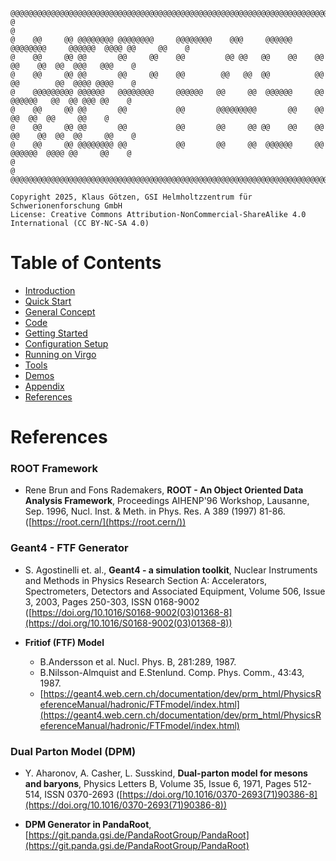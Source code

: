 ```
@@@@@@@@@@@@@@@@@@@@@@@@@@@@@@@@@@@@@@@@@@@@@@@@@@@@@@@@@@@@@@@@@@@@@@@@@@@@@@@@@@@@@@@@@@@@@@@@@@@@@@@@@
@                                                                                                       @
@    @@     @@ @@@@@@@@ @@@@@@@@     @@@@@@@@    @@@     @@@@@@  @@@@@@@@     @@@@@@  @@@@ @@     @@    @
@    @@     @@ @@       @@     @@    @@         @@ @@   @@    @@    @@       @@    @@  @@  @@@   @@@    @
@    @@     @@ @@       @@     @@    @@        @@   @@  @@          @@       @@        @@  @@@@ @@@@    @
@    @@@@@@@@@ @@@@@@   @@@@@@@@     @@@@@@   @@     @@  @@@@@@     @@        @@@@@@   @@  @@ @@@ @@    @
@    @@     @@ @@       @@           @@       @@@@@@@@@       @@    @@             @@  @@  @@     @@    @
@    @@     @@ @@       @@           @@       @@     @@ @@    @@    @@       @@    @@  @@  @@     @@    @
@    @@     @@ @@@@@@@@ @@           @@       @@     @@  @@@@@@     @@        @@@@@@  @@@@ @@     @@    @
@                                                                                                       @
@@@@@@@@@@@@@@@@@@@@@@@@@@@@@@@@@@@@@@@@@@@@@@@@@@@@@@@@@@@@@@@@@@@@@@@@@@@@@@@@@@@@@@@@@@@@@@@@@@@@@@@@@

Copyright 2025, Klaus Götzen, GSI Helmholtzzentrum für Schwerionenforschung GmbH
License: Creative Commons Attribution-NonCommercial-ShareAlike 4.0 International (CC BY-NC-SA 4.0)
```

# Table of Contents

* [Introduction](../README.md)
* [Quick Start](../README.md)
* [General Concept](GeneralConcept.md)
* [Code](Code.md)
* [Getting Started](GettingStarted.md)
* [Configuration Setup](ConfigurationSetup.md)
* [Running on Virgo](Virgo.md)
* [Tools](Tools.md)
* [Demos](Demos.md)
* [Appendix](Appendix.md)
* [References](References.md)

# References

### ROOT Framework
+ Rene Brun and Fons Rademakers, **ROOT - An Object Oriented Data Analysis Framework**, Proceedings AIHENP'96 Workshop, Lausanne, Sep. 1996, Nucl. Inst. & Meth. in Phys. Res. A 389 (1997) 81-86. ([https://root.cern/](https://root.cern/))

### Geant4 - FTF Generator 
+ S. Agostinelli et. al., **Geant4 - a simulation toolkit**, Nuclear Instruments and Methods in Physics Research Section A: Accelerators, Spectrometers, Detectors and Associated Equipment, Volume 506, Issue 3, 2003, Pages 250-303, ISSN 0168-9002  ([https://doi.org/10.1016/S0168-9002(03)01368-8](https://doi.org/10.1016/S0168-9002(03)01368-8))

+ **Fritiof (FTF) Model** 
  - B.Andersson et al. Nucl. Phys. B, 281:289, 1987.
  - B.Nilsson-Almquist and E.Stenlund. Comp. Phys. Comm., 43:43, 1987. 
  - [https://geant4.web.cern.ch/documentation/dev/prm_html/PhysicsReferenceManual/hadronic/FTFmodel/index.html](https://geant4.web.cern.ch/documentation/dev/prm_html/PhysicsReferenceManual/hadronic/FTFmodel/index.html)

### Dual Parton Model (DPM)
+ Y. Aharonov, A. Casher, L. Susskind, **Dual-parton model for mesons and baryons**, Physics Letters B, Volume 35, Issue 6, 1971, Pages 512-514, ISSN 0370-2693  ([https://doi.org/10.1016/0370-2693(71)90386-8](https://doi.org/10.1016/0370-2693(71)90386-8))

+ **DPM Generator in PandaRoot**, [https://git.panda.gsi.de/PandaRootGroup/PandaRoot](https://git.panda.gsi.de/PandaRootGroup/PandaRoot)
